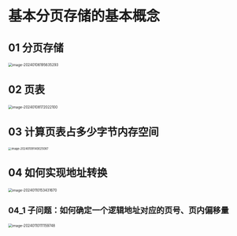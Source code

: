 # 基本分页存储的基本概念



## 01 分页存储

<img src="https://cvp.oss-cn-shanghai.aliyuncs.com/picgo/202401061956546.png" alt="image-20240106195635293" style="zoom:50%;" />



## 02 页表

<img src="https://cvp.oss-cn-shanghai.aliyuncs.com/picgo/202401081720372.png" alt="image-20240108172022100" style="zoom: 50%;" />



## 03 计算页表占多少字节内存空间

<img src="https://cvp.oss-cn-shanghai.aliyuncs.com/picgo/202401091400327.png" alt="image-20240109140025087" style="zoom: 40%;" />



## 04 如何实现地址转换

<img src="https://cvp.oss-cn-shanghai.aliyuncs.com/picgo/202401101534043.png" alt="image-20240110153431670" style="zoom:50%;" />



### 04_1 子问题：如何确定一个逻辑地址对应的页号、页内偏移量

<img src="https://cvp.oss-cn-shanghai.aliyuncs.com/picgo/202401101111889.png" alt="image-20240110111159748" style="zoom:50%;" />

